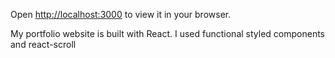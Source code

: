 

Open [http://localhost:3000](http://localhost:3000) to view it in your browser.

My portfolio website is built with React. I used functional styled components and react-scroll
